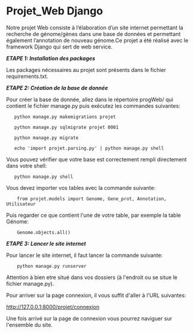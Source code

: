 # Projet_Web Django

Notre projet Web consiste à l’élaboration d’un site internet permettant la recherche de génome/gènes dans une base de données et permettant également l’annotation de nouveau génome.Ce projet a été réalisé avec le framework Django qui sert de web service.

***ETAPE 1: Installation des packages***

Les packages nécessaires au projet sont présents dans le fichier requirements.txt. 

***ETAPE 2: Création de la base de donnée***

Pour créer la base de donnée, allez dans le répertoire progWeb/ qui contient le fichier manage.py puis exécutez les commandes suivantes:

 ```
    python manage.py makemigrations projet
 ```
 ```
    python manage.py sqlmigrate projet 0001
 ```
 ```
    python manage.py migrate
 ```
 ```
    echo 'import projet.parsing.py' | python manage.py shell
 ```
Vous pouvez vérifier que votre base est correctement rempli directement dans votre shell:

 ```
    python manage.py shell
 ```
 
Vous devez importer vos tables avec la commande suivante:

```
    from projet.models import Genome, Gene_prot, Annotation, Utilisateur
```
Puis regarder ce que contient l'une de votre table, par exemple la table Génome:

```
    Genome.objects.all()
```

***ETAPE 3: Lancer le site internet***

Pour lancer le site internet, il faut lancer la commande suivante:

```
    python manage.py runserver
```
Attention à bien etre situé dans vos dossiers (à l'endroit ou se situe le fichier manage.py).

Pour arriver sur la page connexion, il vous suffit d'aller à l'URL suivantes:

http://127.0.0.1:8000/projet/connexion

Une fois arrivé sur la page de connexion vous pourrez naviguer sur l'ensemble du site.
